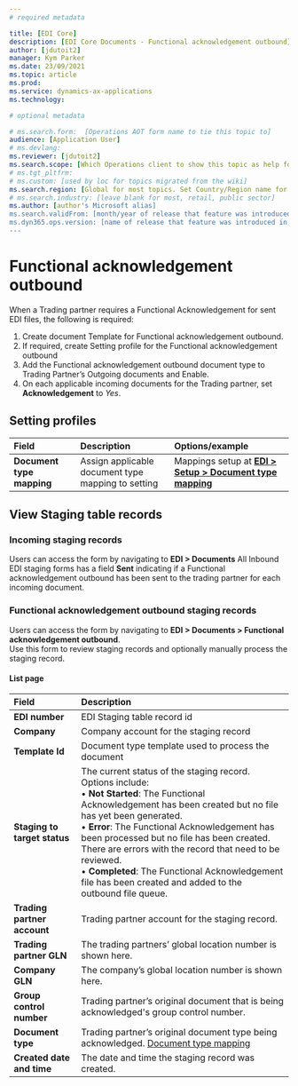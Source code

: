 ```yaml
---
# required metadata

title: [EDI Core]
description: [EDI Core Documents - Functional acknowledgement outbound]
author: [jdutoit2]
manager: Kym Parker
ms.date: 23/09/2021
ms.topic: article
ms.prod: 
ms.service: dynamics-ax-applications
ms.technology: 

# optional metadata

# ms.search.form:  [Operations AOT form name to tie this topic to]
audience: [Application User]
# ms.devlang: 
ms.reviewer: [jdutoit2]
ms.search.scope: [Which Operations client to show this topic as help for, to be set by content strategist, see list here: https://microsoft.sharepoint.com/teams/DynDoc/_layouts/15/WopiFrame.aspx?sourcedoc={23419e1c-eb64-42e9-aa9b-79875b428718}&action=edit&wd=target%28Core%20Dynamics%20AX%20CP%20requirements%2Eone%7C4CC185C0%2DEFAA%2D42CD%2D94B9%2D8F2A45E7F61A%2FVersions%20list%20for%20docs%20topics%7CC14BE630%2D5151%2D49D6%2D8305%2D554B5084593C%2F%29]
# ms.tgt_pltfrm: 
# ms.custom: [used by loc for topics migrated from the wiki]
ms.search.region: [Global for most topics. Set Country/Region name for localizations]
# ms.search.industry: [leave blank for most, retail, public sector]
ms.author: [author's Microsoft alias]
ms.search.validFrom: [month/year of release that feature was introduced in, in format yyyy-mm-dd]
ms.dyn365.ops.version: [name of release that feature was introduced in, see list here: https://microsoft.sharepoint.com/teams/DynDoc/_layouts/15/WopiFrame.aspx?sourcedoc={23419e1c-eb64-42e9-aa9b-79875b428718}&action=edit&wd=target%28Core%20Dynamics%20AX%20CP%20requirements%2Eone%7C4CC185C0%2DEFAA%2D42CD%2D94B9%2D8F2A45E7F61A%2FVersions%20list%20for%20docs%20topics%7CC14BE630%2D5151%2D49D6%2D8305%2D554B5084593C%2F%29]
---
```


# Functional acknowledgement outbound

When a Trading partner requires a Functional Acknowledgement for sent EDI files, the following is required:
1.	Create document Template for Functional acknowledgement outbound.
2.	If required, create Setting profile for the Functional acknowledgement outbound
3.	Add the Functional acknowledgement outbound document type to Trading Partner’s Outgoing documents and Enable.
4.	On each applicable incoming documents for the Trading partner, set **Acknowledgement** to _Yes_.

## Setting profiles

**Field** 	                                | **Description**                     | **Options/example**
:--------------------------------           |:------------------------------------|:------------------------------------
**Document type mapping**                   | Assign applicable document type mapping to setting	| Mappings setup at [**EDI > Setup > Document type mapping**](../Setup/Document%20type%20mapping.md)

## View Staging table records

### Incoming staging records

Users can access the form by navigating to **EDI > Documents**
All Inbound EDI staging forms has a field **Sent** indicating if a Functional acknowledgement outbound has been sent to the trading partner for each incoming document.

### Functional acknowledgement outbound staging records

Users can access the form by navigating to **EDI > Documents > Functional acknowledgement outbound**. <br>
Use this form to review staging records and optionally manually process the staging record.

#### List page
**Field** 	                      | **Description**
:-------------------------------- |:-------------------------------------
**EDI number**                    |	EDI Staging table record id
**Company**                       |	Company account for the staging record
**Template Id**                   |	Document type template used to process the document
**Staging to target status**      |	The current status of the staging record. <br> Options include: <br> •	**Not Started**: The Functional Acknowledgement has been created but no file has yet been generated. <br> •	**Error**: The Functional Acknowledgement has been processed but no file has been created.  There are errors with the record that need to be reviewed. <br> •	**Completed**: The Functional Acknowledgement file has been created and added to the outbound file queue.
**Trading partner account**       |	Trading partner account for the staging record.
**Trading partner GLN**           |	The trading partners’ global location number is shown here.
**Company GLN**                   |	The company’s global location number is shown here.
**Group control number**          |	Trading partner’s original document that is being acknowledged's group control number.
**Document type**                 |	Trading partner’s original document type being acknowledged. [Document type mapping](../Setup/Document%20type%20mapping.md)
**Created date and time**         |	The date and time the staging record was created.

